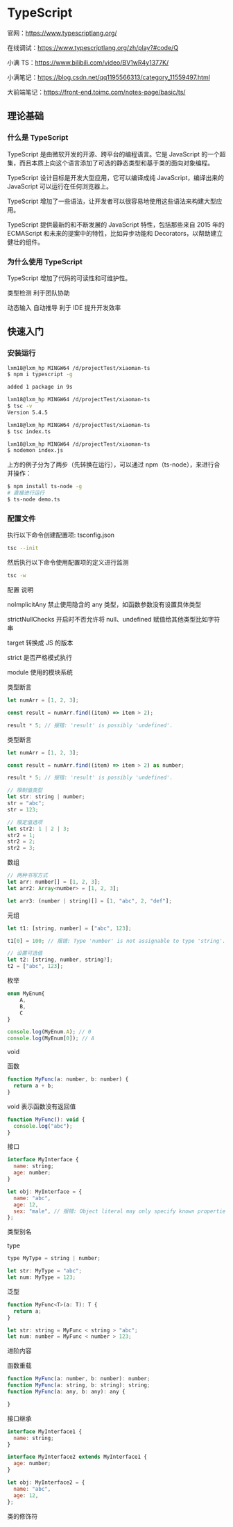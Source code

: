 # TypeScript

官网：<https://www.typescriptlang.org/>

在线调试：<https://www.typescriptlang.org/zh/play?#code/Q>

小满 TS：<https://www.bilibili.com/video/BV1wR4y1377K/>

小满笔记：<https://blog.csdn.net/qq1195566313/category_11559497.html>

大前端笔记：<https://front-end.toimc.com/notes-page/basic/ts/>

## 理论基础

### 什么是 TypeScript

TypeScript 是由微软开发的开源、跨平台的编程语言。它是 JavaScript 的一个超集，而且本质上向这个语言添加了可选的静态类型和基于类的面向对象编程。

TypeScript 设计目标是开发大型应用，它可以编译成纯 JavaScript，编译出来的 JavaScript 可以运行在任何浏览器上。

TypeScript 增加了一些语法，让开发者可以很容易地使用这些语法来构建大型应用。

TypeScript 提供最新的和不断发展的 JavaScript 特性，包括那些来自 2015 年的 ECMAScript 和未来的提案中的特性，比如异步功能和 Decorators，以帮助建立健壮的组件。

### 为什么使用 TypeScript

TypeScript 增加了代码的可读性和可维护性。

类型检测 利于团队协助

动态输入 自动推导 利于 IDE 提升开发效率

## 快速入门

### 安装运行

```bash
lxm18@lxm_hp MINGW64 /d/projectTest/xiaoman-ts
$ npm i typescript -g

added 1 package in 9s

lxm18@lxm_hp MINGW64 /d/projectTest/xiaoman-ts
$ tsc -v
Version 5.4.5

lxm18@lxm_hp MINGW64 /d/projectTest/xiaoman-ts
$ tsc index.ts

lxm18@lxm_hp MINGW64 /d/projectTest/xiaoman-ts
$ nodemon index.js
```

上方的例子分为了两步（先转换在运行），可以通过 npm（ts-node），来进行合并操作：

```bash
$ npm install ts-node -g
# 直接进行运行
$ ts-node demo.ts
```

### 配置文件

执行以下命令创建配置项: tsconfig.json

```bash
tsc --init
```

然后执行以下命令使用配置项的定义进行监测

```bash
tsc -w
```

配置 说明

noImplicitAny 禁止使用隐含的 any 类型，如函数参数没有设置具体类型

strictNullChecks 开启时不否允许将 null、undefined 赋值给其他类型比如字符串

target 转换成 JS 的版本

strict 是否严格模式执行

module 使用的模块系统

类型断言

```js
let numArr = [1, 2, 3];

const result = numArr.find((item) => item > 2);

result * 5; // 报错: 'result' is possibly 'undefined'.
```

类型断言

```js
let numArr = [1, 2, 3];

const result = numArr.find((item) => item > 2) as number;

result * 5; // 报错: 'result' is possibly 'undefined'.
```

```js
// 限制值类型
let str: string | number;
str = "abc";
str = 123;

// 限定值选项
let str2: 1 | 2 | 3;
str2 = 1;
str2 = 2;
str2 = 3;
```

数组

```js
// 两种书写方式
let arr: number[] = [1, 2, 3];
let arr2: Array<number> = [1, 2, 3];

let arr3: (number | string)[] = [1, "abc", 2, "def"];
```

元组

```js
let t1: [string, number] = ["abc", 123];

t1[0] = 100; // 报错: Type 'number' is not assignable to type 'string'.

// 设置可选值
let t2: [string, number, string?];
t2 = ["abc", 123];
```

枚举

```js
enum MyEnum{
    A,
    B,
    C
}

console.log(MyEnum.A); // 0
console.log(MyEnum[0]); // A
```

void

函数

```js
function MyFunc(a: number, b: number) {
  return a + b;
}
```

void 表示函数没有返回值

```js
function MyFunc(): void {
  console.log("abc");
}
```

接口

```js
interface MyInterface {
  name: string;
  age: number;
}

let obj: MyInterface = {
  name: "abc",
  age: 12,
  sex: "male", // 报错: Object literal may only specify known properties, and 'sex' does not exist in type 'MyInterface'.
};
```

类型别名

type

```js
type MyType = string | number;

let str: MyType = "abc";
let num: MyType = 123;
```

泛型

```js
function MyFunc<T>(a: T): T {
  return a;
}

let str: string = MyFunc < string > "abc";
let num: number = MyFunc < number > 123;
```

进阶内容

函数重载

```js
function MyFunc(a: number, b: number): number;
function MyFunc(a: string, b: string): string;
function MyFunc(a: any, b: any): any {

}

```

接口继承

```js
interface MyInterface1 {
  name: string;
}

interface MyInterface2 extends MyInterface1 {
  age: number;
}

let obj: MyInterface2 = {
  name: "abc",
  age: 12,
};
```

类的修饰符

```js

```
